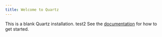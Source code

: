 ```yaml
---
title: Welcome to Quartz
---
```


This is a blank Quartz installation.
test2
See the [documentation](https://quartz.jzhao.xyz) for how to get started.
